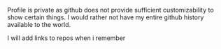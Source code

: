 Profile is private as github does not provide sufficient customizability to show certain things. I would rather not have my entire github history available to the world.

I will add links to repos when i remember
